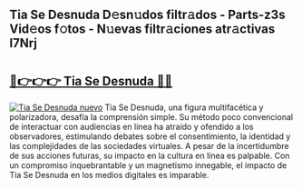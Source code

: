 ## Tia Se Desnuda D𝚎sn𝚞dos filtr𝚊dos - Parts-z3s Vid𝚎os f𝚘tos - N𝚞evas filtr𝚊ciones atr𝚊ctivas l7Nrj

# <h2><a href="http://mb5mtk.tromn.icu/?c=Tia+Se+Desnuda">🔗👉👉👉 Tia Se Desnuda 🔗🔗</a></h2>

[![Tia Se Desnuda nuevo](https://i.imgur.com/pEAQMta.gif)](http://mb5mtk.tromn.icu/?c=Tia+Se+Desnuda)
Tia Se Desnuda, una figura multifacética y polarizadora, desafía la comprensión simple. Su método poco convencional de interactuar con audiencias en línea ha atraído y ofendido a los observadores, estimulando debates sobre el consentimiento, la identidad y las complejidades de las sociedades virtuales. A pesar de la incertidumbre de sus acciones futuras, su impacto en la cultura en línea es palpable. Con un compromiso inquebrantable y un magnetismo innegable, el impacto de Tia Se Desnuda en los medios digitales es imparable.
